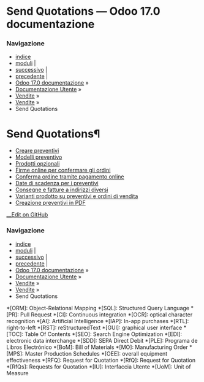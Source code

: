 # Send Quotations — Odoo 17.0 documentazione

### Navigazione

  * [indice](../../../genindex.html "Indice generale")
  * [moduli](../../../py-modindex.html "Indice del modulo Python") |
  * [successivo](send_quotations/create_quotations.html "Creare preventivi") |
  * [precedente](../sales.html "Vendite") |
  * [Odoo 17.0 documentazione](../../../index-2.html) »
  * [Documentazione Utente](../../../applications.html) »
  * [Vendite](../../sales.html) »
  * [Vendite](../sales.html) »
  * Send Quotations



# Send Quotations¶

  * [Creare preventivi](send_quotations/create_quotations.html)
  * [Modelli preventivo](send_quotations/quote_template.html)
  * [Prodotti opzionali](send_quotations/optional_products.html)
  * [Firme online per confermare gli ordini](send_quotations/get_signature_to_validate.html)
  * [Conferma ordine tramite pagamento online](send_quotations/get_paid_to_validate.html)
  * [Date di scadenza per i preventivi](send_quotations/deadline.html)
  * [Consegne e fatture a indirizzi diversi](send_quotations/different_addresses.html)
  * [Varianti prodotto su preventivi e ordini di vendita](send_quotations/orders_and_variants.html)
  * [Creazione preventivi in PDF](send_quotations/pdf_quote_builder.html)



[ __Edit on GitHub](https://github.com/odoo/documentation/edit/17.0/content/applications/sales/sales/send_quotations.rst)

### Navigazione

  * [indice](../../../genindex.html "Indice generale")
  * [moduli](../../../py-modindex.html "Indice del modulo Python") |
  * [successivo](send_quotations/create_quotations.html "Creare preventivi") |
  * [precedente](../sales.html "Vendite") |
  * [Odoo 17.0 documentazione](../../../index-2.html) »
  * [Documentazione Utente](../../../applications.html) »
  * [Vendite](../../sales.html) »
  * [Vendite](../sales.html) »
  * Send Quotations


  *[ORM]: Object-Relational Mapping
  *[SQL]: Structured Query Language
  *[PR]: Pull Request
  *[CI]: Continuous integration
  *[OCR]: optical character recognition
  *[AI]: Artificial Intelligence
  *[IAP]: In-app purchases
  *[RTL]: right-to-left
  *[RST]: reStructuredText
  *[GUI]: graphical user interface
  *[TOC]: Table Of Contents
  *[SEO]: Search Engine Optimization
  *[EDI]: electronic data interchange
  *[SDD]: SEPA Direct Debit
  *[PLE]: Programa de Libros Electrónico
  *[BoM]: Bill of Materials
  *[MO]: Manufacturing Order
  *[MPS]: Master Production Schedules
  *[OEE]: overall equipment effectiveness
  *[RFQ]: Request for Quotation
  *[RfQ]: Request for Quotation
  *[RfQs]: Requests for Quotation
  *[IU]: Interfaccia Utente
  *[UoM]: Unit of Measure